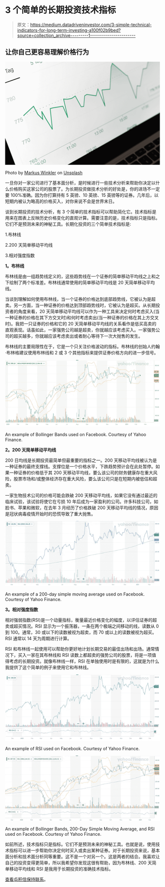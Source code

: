 # 3 个简单的长期投资技术指标

> 原文：<https://medium.datadriveninvestor.com/3-simple-technical-indicators-for-long-term-investing-a100f02b9bed?source=collection_archive---------1----------------------->

## 让你自己更容易理解价格行为

![](img/97b2f17fd9d0b4ea34cb3ddc5a772ee5.png)

Photo by [Markus Winkler](https://unsplash.com/@markuswinkler?utm_source=medium&utm_medium=referral) on [Unsplash](https://unsplash.com?utm_source=medium&utm_medium=referral)

一旦你对一家公司进行了基本面分析，是时候进行一些技术分析来帮助你决定以什么价格购买这家公司的股票了。为长期投资做技术分析的好处是，你的进场不一定要 100%准确。因为你打算持有 5 英镑、10 英镑、15 英镑等的证券。几年后，以短期内被认为略高的价格买入，对你来说不会是世界末日。

谈到长期投资的技术分析，有 3 个简单的技术指标可以帮助简化它。技术指标是用来在图表上反映历史价格变化的直观计算。需要注意的是，技术指标只是指标。它们不是预测未来的神秘工具。长期化投资的三个简单技术指标是:

1.布林线

2.200 天简单移动平均线

3.相对强度指数

**1。布林线**

布林线是由一组趋势线定义的，这些趋势线在一个证券的简单移动平均线之上和之下绘制了两个标准差。布林线通常使用的简单移动平均线是 20 天简单移动平均线。

当谈到理解如何使用布林线，当一个证券的价格达到底部趋势线，它被认为是超卖。另一方面，当一种证券的价格达到顶部趋势线时，它被认为是超买。从长期投资者的角度来看，20 天简单移动平均线可以作为一种工具来决定何时考虑买入(当一种证券的价格在其下方交叉时)和何时考虑卖出(当一种证券的价格在其上方交叉时)。我把一只证券的价格和它的 20 天简单移动平均线的关系看作是低买高卖的直观表现。话虽如此，一家强势公司越是超卖，你就越应该考虑买入。一家强势公司的超买越多，你就越应该考虑卖出或者耐心等待下一次大抛售的发生。

布林线的主要局限性在于，它是一个只关注价格波动的指标。布林线的创始人约翰·布林格建议使用布林线和 2 或 3 个其他指标来提供证券价格方向的进一步信号。

![](img/154ae26fb6fe3057561f34b350373638.png)

An example of Bollinger Bands used on Facebook. Courtesy of Yahoo Finance.

**2。200 天简单移动平均线**

200 日均线是长期投资最简单但最重要的指标之一。200 天移动平均线被认为是一种证券的最终支撑线。支撑位是一个价格水平，下跌趋势预计会在此处暂停。如果一种证券的价格低于其 200 天移动平均线，要么该公司的财务健康存在重大风险，股票市场和/或整体经济存在重大风险，要么该公司只是在短期内被低估和超卖。

一家生物技术公司的价格可能会跌破 200 天移动平均线，如果它没有通过最近的临床试验，该试验将使它在亏损 10 年后成为一家盈利的公司。许多科技公司，如脸书、苹果和微软，在去年 3 月经历了价格跌破 200 天移动平均线的情况，原因是冠状病毒疫情开始时的恐慌导致了重大抛售。

![](img/c8cbcd40d233eb2af1fdf591c5ff68fb.png)

An example of a 200-day simple moving average used on Facebook. Courtesy of Yahoo Finance.

**3。相对强度指数**

相对强弱指数(RSI)是一个动量指标，衡量最近价格变化的幅度，以评估证券的超卖或超买情况。RSI 显示为一个振荡器，一条在两个极端之间移动的线，读数从 0 到 100。通常，30 或以下的读数被视为超卖，而 70 或以上的读数被视为超买。RSI 通常以 14 天为周期进行计算。

RSI 和布林线一起使用可以帮助你更好地计划长期交易的最佳出场和出场。通常情况下，买入一家在其布林线和 RSI 读数上都超卖的强势公司的股票，将是一项值得考虑的长期投资。就像布林线一样，RSI 在单独使用时是有限的，这就是为什么我提供了这个简单的例子来使用它和布林线。

![](img/fd4a6e48433dbb8a6fa1868d18bf3606.png)

An example of RSI used on Facebook. Courtesy of Yahoo Finance.

![](img/181998751012838dd60a8520024f4084.png)

An example of Bollinger Bands, 200-Day Simple Moving Average, and RSI used on Facebook. Courtesy of Yahoo Finance.

如前所述，技术指标只是指标。它们不是预测未来的神秘工具。也就是说，使用技术指标可以进一步帮助你决定何时买入或卖出某种证券。对于长期投资来说，基本面分析和技术面分析同等重要。这不是一个对另一个。这是两者的结合。我喜欢让自己的投资变得更简单，所以我希望你发现这很有帮助，因为布林线、200 天简单移动平均线和 RSI 是我用于长期投资的准确技术指标。

[查看屯积信保持联系](https://tunji.substack.com/)。